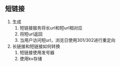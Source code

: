 ## 短链接
1. 生成
   1. 短链接服务将长url和短url相对应
   2. 将短url返回
   3. 当用户访问短url，浏览日使用301/302进行重定向
2. 长链接和短链接如何转换 
   1. 短链接使用发号器
   2. 使用kv存储